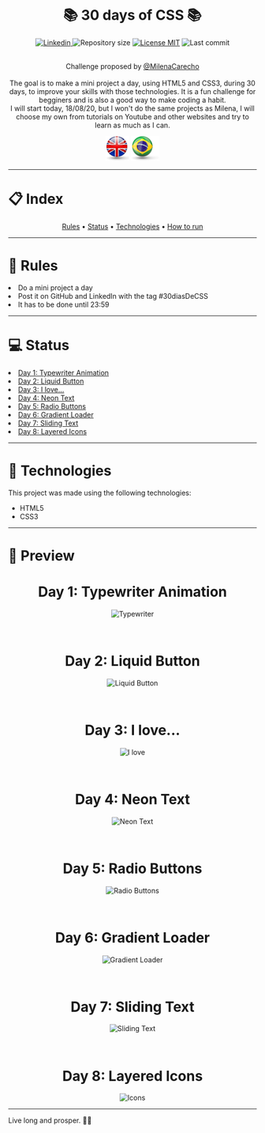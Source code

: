 <h1 align="center">📚 30 days of CSS 📚</h1>

<div align="center">
    <a href="https://www.linkedin.com/in/thais-quintela/">
        <img src="https://img.shields.io/static/v1?label=%20&message=Thais%20Quintela&color=brightgreen&style=plastic&logo=LinkedIn" alt="Linkedin"/>
    </a>  
    <a><img src="https://img.shields.io/github/repo-size/ThaisQuintela/30daysofCSS?color=brightgreen&style=plastic" alt="Repository size" /></a>  
    <a href="https://github.com/ThaisQuintela/30daysofCSS/LICENSE.txt"><img src="https://img.shields.io/github/license/ThaisQuintela/NLW-Proffy?color=brightgreen&style=plastic" alt="License MIT" /></a>  
    <a><img src="https://img.shields.io/github/last-commit/ThaisQuintela/30daysofCSS?style=plastic" alt="Last commit" /></a><br><br>
</div>

<p align="center">Challenge proposed by <a href="https://github.com/MilenaCarecho/30diasDeCSS">@MilenaCarecho</a><br><br>The goal is to make a mini project a day, using HTML5 and CSS3, during 30 days, to improve your skills with those technologies. It is a fun challenge for begginers and is also a good way to make coding a habit.<br> I will start today, 18/08/20, but I won't do the same projects as Milena, I will choose my own from tutorials on Youtube and other websites and try to learn as much as I can.</p>

<p align="center">
    <a href="README.md"><img src="/.github/england flag.png" alt="English" height="50" /></a>
    <a href="README-pt.md"><img src="/.github/brazil flag.png" alt="Português" height="50" /></a>
</p>

---

<h1>📋 Index</h1>
<div align="center">
    <a href="#rules">Rules</a> • 
    <a href="#status">Status</a> • 
    <a href="#technologies">Technologies</a> • 
    <a href="#run">How to run</a>
</div>

---

<div id="rules">
    <h1>📜 Rules</h1>
        <lu>
            <li>Do a mini project a day</li>
            <li>Post it on GitHub and LinkedIn with the tag #30diasDeCSS</li>
            <li>It has to be done until 23:59</li>
        </lu>
</div>


---

<div id="status">
    <h1>💻 Status</h1>
    <lu>
        <a href="#day1"><li>Day 1: Typewriter Animation</li></a>
        <a href="#day2"><li>Day 2: Liquid Button</li></a>
        <a href="#day3"><li>Day 3: I love...</li></a>
        <a href="#day4"><li>Day 4: Neon Text</li></a>
        <a href="#day5"><li>Day 5: Radio Buttons</li></a>
        <a href="#day6"><li>Day 6: Gradient Loader</li></a>
        <a href="#day7"><li>Day 7: Sliding Text</li></a>
        <a href="#day8"><li>Day 8: Layered Icons</li></a>
    </lu>
</div>

---

<div id="technologies">
    <h1>🚀 Technologies</h1>
    <p>This project was made using the following technologies:</p>
    <ul>
        <li>HTML5</li>
        <li>CSS3</li>
    </ul>
</div>

---

<div id="projects">
    <h1>🤔 Preview</h1>
    <div id="day1" align="center">
        <h1>Day 1: Typewriter Animation</h1>
    
![Typewriter](https://user-images.githubusercontent.com/69700012/90462000-3680e580-e0de-11ea-8d3a-06a0dadde5e2.gif)
    </div><br>
    <div id="day2" align="center">
        <h1>Day 2: Liquid Button</h1>

![Liquid Button](https://user-images.githubusercontent.com/69700012/90673208-c5e8de80-e22d-11ea-816a-4bf7374875a2.gif)
    </div><br>
    <div id="day3" align="center">
        <h1>Day 3: I love...</h1>

![I love](https://user-images.githubusercontent.com/69700012/90828544-9660d180-e314-11ea-959f-61b9bf650509.gif)
    </div><br>
    <div id="day4" align="center">
        <h1>Day 4: Neon Text</h1>

![Neon Text](https://user-images.githubusercontent.com/69700012/90946442-24b38100-e403-11ea-84e5-01c8dbda39fb.gif)
    </div><br>
    <div id="day5" align="center">
        <h1>Day 5: Radio Buttons</h1>

![Radio Buttons](https://user-images.githubusercontent.com/69700012/90968933-bfc25e80-e4c8-11ea-8fab-dbd6c0bd2255.gif)
    </div><br>
    <div id="day6" align="center">
        <h1>Day 6: Gradient Loader</h1>

![Gradient Loader](https://user-images.githubusercontent.com/69700012/90997107-03839980-e597-11ea-9366-6991d67b061d.gif)
    </div><br>
    <div id="day7" align="center">
        <h1>Day 7: Sliding Text</h1>

![Sliding Text](https://user-images.githubusercontent.com/69700012/91375414-02e63f80-e7f1-11ea-9735-ce962b9b3767.gif)
    </div><br>
    <div id="day8" align="center">
        <h1>Day 8: Layered Icons</h1>

![Icons](https://user-images.githubusercontent.com/69700012/91625583-e5df7700-e97e-11ea-8d7c-856cab1bd01b.gif)
    </div>
</div>

---

<p>Live long and prosper. 🖖🏻</p>
